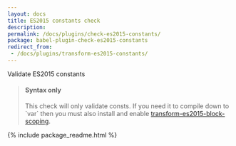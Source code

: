 ```yaml
---
layout: docs
title: ES2015 constants check
description:
permalink: /docs/plugins/check-es2015-constants/
package: babel-plugin-check-es2015-constants
redirect_from:
 - /docs/plugins/transform-es2015-constants/
---
```


Validate ES2015 constants

<blockquote class="babel-callout babel-callout-info">
  <h4>Syntax only</h4>
  <p>
    This check will only validate consts. If you need it to compile down to `var` then you must also install and enable <a href="/docs/plugins/transform-es2015-block-scoping">transform-es2015-block-scoping</a>.
  </p>
</blockquote>

{% include package_readme.html %}
